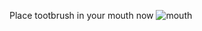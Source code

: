 Place tootbrush in your mouth
now
![mouth](https://previews.123rf.com/images/paylessimages/paylessimages1412/paylessimages141200192/49264198-women-stick-the-forehead.jpg)
